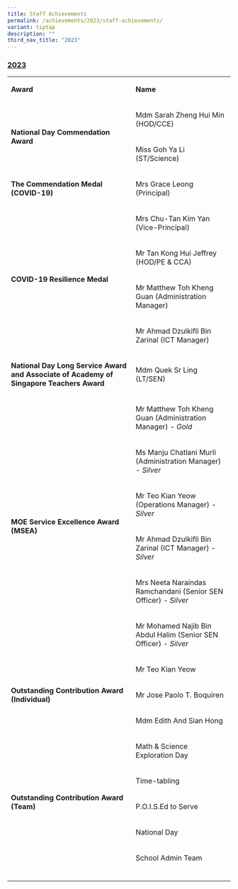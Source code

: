 ```yaml
---
title: Staff Achievements
permalink: /achievements/2023/staff-achievements/
variant: tiptap
description: ""
third_nav_title: "2023"
---
```

<h3><strong><u>2023</u></strong></h3>
<table>
<tbody>
<tr>
<td rowspan="1" colspan="1">
<p><strong>Award</strong>
</p>
</td>
<td rowspan="1" colspan="1">
<p><strong>Name</strong>
</p>
</td>
</tr>
<tr>
<td rowspan="2" colspan="1">
<p><strong>National Day Commendation Award</strong>
</p>
</td>
<td rowspan="1" colspan="1">
<p>Mdm Sarah Zheng Hui Min (HOD/CCE)</p>
</td>
</tr>
<tr>
<td rowspan="1" colspan="1">
<p>Miss Goh Ya Li (ST/Science)</p>
</td>
</tr>
<tr>
<td rowspan="1" colspan="1">
<p><strong>The Commendation Medal (COVID-19)</strong>
</p>
</td>
<td rowspan="1" colspan="1">
<p>Mrs Grace Leong (Principal)</p>
</td>
</tr>
<tr>
<td rowspan="4" colspan="1">
<p><strong>COVID-19 Resilience Medal</strong>
</p>
</td>
<td rowspan="1" colspan="1">
<p>Mrs Chu-Tan Kim Yan (Vice-Principal)</p>
</td>
</tr>
<tr>
<td rowspan="1" colspan="1">
<p>Mr Tan Kong Hui Jeffrey (HOD/PE &amp; CCA)</p>
</td>
</tr>
<tr>
<td rowspan="1" colspan="1">
<p>Mr Matthew Toh Kheng Guan (Administration Manager)</p>
</td>
</tr>
<tr>
<td rowspan="1" colspan="1">
<p>Mr Ahmad Dzulkifli Bin Zarinal (ICT Manager)</p>
</td>
</tr>
<tr>
<td rowspan="1" colspan="1">
<p><strong>National Day Long Service Award and Associate of Academy of Singapore Teachers Award</strong>
</p>
</td>
<td rowspan="1" colspan="1">
<p>Mdm Quek Sr Ling (LT/SEN)</p>
</td>
</tr>
<tr>
<td rowspan="6" colspan="1">
<p><strong>MOE Service Excellence Award (MSEA)</strong>
</p>
</td>
<td rowspan="1" colspan="1">
<p>Mr Matthew Toh Kheng Guan (Administration Manager) <em>- Gold</em>
</p>
</td>
</tr>
<tr>
<td rowspan="1" colspan="1">
<p>Ms Manju Chatlani Murli (Administration Manager) <em>- Silver</em>
</p>
</td>
</tr>
<tr>
<td rowspan="1" colspan="1">
<p>Mr Teo Kian Yeow (Operations Manager) <em>- Silver</em>
</p>
</td>
</tr>
<tr>
<td rowspan="1" colspan="1">
<p>Mr Ahmad Dzulkifli Bin Zarinal (ICT Manager) <em>- Silver</em>
</p>
</td>
</tr>
<tr>
<td rowspan="1" colspan="1">
<p>Mrs Neeta Naraindas Ramchandani (Senior SEN Officer) <em>- Silver</em>
</p>
</td>
</tr>
<tr>
<td rowspan="1" colspan="1">
<p>Mr Mohamed Najib Bin Abdul Halim (Senior SEN Officer) <em>- Silver</em>
</p>
</td>
</tr>
<tr>
<td rowspan="3" colspan="1">
<p><strong>Outstanding Contribution Award (Individual)</strong>
</p>
</td>
<td rowspan="1" colspan="1">
<p>Mr Teo Kian Yeow</p>
</td>
</tr>
<tr>
<td rowspan="1" colspan="1">
<p>Mr Jose Paolo T. Boquiren</p>
</td>
</tr>
<tr>
<td rowspan="1" colspan="1">
<p>Mdm Edith And Sian Hong</p>
</td>
</tr>
<tr>
<td rowspan="5" colspan="1">
<p><strong>Outstanding Contribution Award (Team)</strong>
</p>
</td>
<td rowspan="1" colspan="1">
<p>Math &amp; Science Exploration Day</p>
</td>
</tr>
<tr>
<td rowspan="1" colspan="1">
<p>Time-tabling</p>
</td>
</tr>
<tr>
<td rowspan="1" colspan="1">
<p>P.O.I.S.Ed to Serve</p>
</td>
</tr>
<tr>
<td rowspan="1" colspan="1">
<p>National Day</p>
</td>
</tr>
<tr>
<td rowspan="1" colspan="1">
<p>School Admin Team</p>
</td>
</tr>
<tr>
<td rowspan="1" colspan="1">
<p></p>
</td>
<td rowspan="1" colspan="1">
<p></p>
</td>
</tr>
</tbody>
</table>
<p></p>